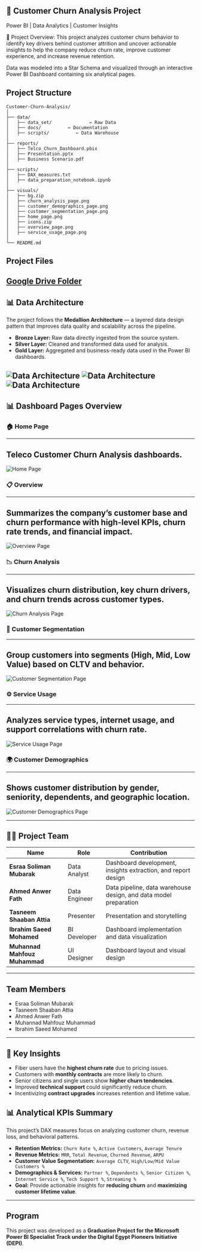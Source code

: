 ## 🧩 Customer Churn Analysis Project
Power BI | Data Analytics | Customer Insights

🚀 Project Overview:
This project analyzes customer churn behavior to identify key drivers behind customer attrition and uncover actionable insights to help the company reduce churn rate, improve customer experience, and increase revenue retention.

Data was modeled into a Star Schema and visualized through an interactive Power BI Dashboard containing six analytical pages.

## Project Structure
```
Customer-Churn-Analysis/
│
├── data/
│   ├── data_set/              ← Raw Data
│   ├── docs/          ← Documentation
│   ├── scripts/          ← Data Warehouse
│
├── reports/
│   ├── Telco_Churn_Dashboard.pbix
│   ├── Presentation.pptx
│   ├── Business Scenario.pdf
│
├── scripts/
│   ├── DAX_measures.txt
│   ├── data_preparation_notebook.ipynb
│
├── visuals/
|   ├── bg.zip
│   ├── churn_analysis_page.png
│   ├── customer_demographics_page.png
│   ├── customer_segmentation_page.png 
│   ├── home_page.png
│   ├── icons.zip
│   ├── overview_page.png 
│   ├── service_usage_page.png
│
└── README.md
```

## Project Files
[Google Drive Folder](https://drive.google.com/drive/folders/1170s0DJj1R7SonS9M5dmE-gKqDE6HC62)
---

## 📊 Data Architecture
The project follows the **Medallion Architecture** — a layered data design pattern that improves data quality and scalability across the pipeline.

- **Bronze Layer:** Raw data directly ingested from the source system.  
- **Silver Layer:** Cleaned and transformed data used for analysis.  
- **Gold Layer:** Aggregated and business-ready data used in the Power BI dashboards.

![Data Architecture](https://github.com/Telco-R3/Telco-BI/blob/3b772f1147c653d022d5a474399ddc36662c5bdd/Customer-Churn-Analysis/data/docs/data_architecturee.png)
![Data Architecture](https://github.com/Telco-R3/Telco-BI/blob/3b772f1147c653d022d5a474399ddc36662c5bdd/Customer-Churn-Analysis/data/docs/data_model.drawio.png)
![Data Architecture](https://github.com/Telco-R3/Telco-BI/blob/3b772f1147c653d022d5a474399ddc36662c5bdd/Customer-Churn-Analysis/data/docs/Data_flow_diagram.drawio.png)
---

## 📊 Dashboard Pages Overview

### 🏠 Home Page
---
Teleco Customer Churn Analysis dashboards.
---
![Home Page](https://github.com/Telco-R3/Telco-BI/blob/f07707c644c6be8c4a871ffcea43c4223b68db16/Customer-Churn-Analysis/Visuals/home_page.png)

### 📋 Overview
---
Summarizes the company’s customer base and churn performance with high-level KPIs, churn rate trends, and financial impact.
---
![Overview Page](https://github.com/Telco-R3/Telco-BI/blob/0778fc94e7361e08e3c9e9904a5971c5de84db6a/Customer-Churn-Analysis/Visuals/overview_page.png)

### 📉 Churn Analysis
---
Visualizes churn distribution, key churn drivers, and churn trends across customer types.
---
![Churn Analysis Page](https://github.com/Telco-R3/Telco-BI/blob/0778fc94e7361e08e3c9e9904a5971c5de84db6a/Customer-Churn-Analysis/Visuals/churn_analysis_page.png)

### 👥 Customer Segmentation
---
Group customers into segments (High, Mid, Low Value) based on CLTV and behavior.
---
![Customer Segmentation Page](https://github.com/Telco-R3/Telco-BI/blob/0778fc94e7361e08e3c9e9904a5971c5de84db6a/Customer-Churn-Analysis/Visuals/customer_segmentation_page.png)

### ⚙️ Service Usage
---
Analyzes service types, internet usage, and support correlations with churn rate.
---
![Service Usage Page](https://github.com/Telco-R3/Telco-BI/blob/0778fc94e7361e08e3c9e9904a5971c5de84db6a/Customer-Churn-Analysis/Visuals/Service_Usage_Page.png)

### 🌍 Customer Demographics
---
Shows customer distribution by gender, seniority, dependents, and geographic location.
---
![Customer Demographics Page](https://github.com/Telco-R3/Telco-BI/blob/7dadb7ab704c69d1950c41bdcb71265483b1563c/Customer-Churn-Analysis/Visuals/customer_demographics_page.png)

---

## 👩‍💻 Project Team

| Name | Role | Contribution |
|------|------|---------------|
| **Esraa Soliman Mubarak** | Data Analyst | Dashboard development, insights extraction, and report design |
| **Ahmed Anwer Fath** | Data Engineer | Data pipeline, data warehouse design, and data model preparation |
| **Tasneem Shaaban Attia** | Presenter | Presentation and storytelling |
| **Ibrahim Saeed Mohamed** | BI Developer | Dashboard implementation and data visualization |
| **Muhannad Mahfouz Muhammad** | UI Designer | Dashboard layout and visual design |

---

## Team Members
- Esraa Soliman Mubarak  
- Tasneem Shaaban Attia 
- Ahmed Anwer Fath 
- Muhannad Mahfouz Muhammad
- Ibrahim Saeed Mohamed
---

## 🧠 Key Insights
- Fiber users have the **highest churn rate** due to pricing issues.  
- Customers with **monthly contracts** are more likely to churn.  
- Senior citizens and single users show **higher churn tendencies**.  
- Improved **technical support** could significantly reduce churn.  
- Incentivizing **contract upgrades** increases retention and lifetime value.

## 📊 Analytical KPIs Summary

This project’s DAX measures focus on analyzing customer churn, revenue loss, and behavioral patterns.

- **Retention Metrics:** `Churn Rate %`, `Active Customers`, `Average Tenure`
- **Revenue Metrics:** `MRR`, `Total Revenue`, `Churned Revenue`, `ARPU`
- **Customer Value Segmentation:** `Average CLTV`, `High/Low/Mid Value Customers %`
- **Demographics & Services:** `Partner %`, `Dependents %`, `Senior Citizen %`, `Internet Service %`, `Tech Support %`, `Streaming %`
- **Goal:** Provide actionable insights for **reducing churn** and **maximizing customer lifetime value**.
---

## Program
This project was developed as a **Graduation Project for the Microsoft Power BI Specialist Track under the Digital Egypt Pioneers Initiative (DEPI)**.
